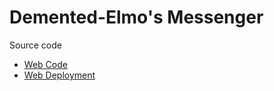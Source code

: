 # Demented-Elmo's Messenger

Source code

- [Web Code](https://github.com/Demented-Elmo/web)
- [Web Deployment](https://demented-elmo.github.io/web/#/)